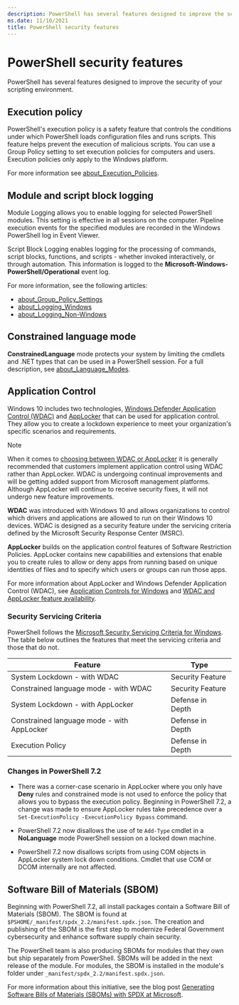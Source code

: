 ```yaml
---
description: PowerShell has several features designed to improve the security of your scripting environment.
ms.date: 11/10/2021
title: PowerShell security features
---
```

# PowerShell security features

PowerShell has several features designed to improve the security of your scripting environment.

## Execution policy

PowerShell's execution policy is a safety feature that controls the conditions under which
PowerShell loads configuration files and runs scripts. This feature helps prevent the execution of
malicious scripts. You can use a Group Policy setting to set execution policies for computers and
users. Execution policies only apply to the Windows platform.

For more information see [about_Execution_Policies][exe-policy].

## Module and script block logging

Module Logging allows you to enable logging for selected PowerShell modules. This setting is
effective in all sessions on the computer. Pipeline execution events for the specified modules
are recorded in the Windows PowerShell log in Event Viewer.

Script Block Logging enables logging for the processing of commands, script blocks,
functions, and scripts - whether invoked interactively, or through automation. This information is
logged to the **Microsoft-Windows-PowerShell/Operational** event log.

For more information, see the following articles:

- [about_Group_Policy_Settings][logging]
- [about_Logging_Windows][log-win]
- [about_Logging_Non-Windows][log-unix]

## Constrained language mode

**ConstrainedLanguage** mode protects your system by limiting the cmdlets and .NET types that can be
used in a PowerShell session. For a full description, see [about_Language_Modes][lang-modes].

## Application Control

Windows 10 includes two technologies, [Windows Defender Application Control (WDAC)][WDAC] and
[AppLocker][applocker] that can be used for application control. They allow you to create a lockdown
experience to meet your organization's specific scenarios and requirements.

> [!NOTE]
> When it comes to [choosing between WDAC or AppLocker][choosing] it is generally recommended that
> customers implement application control using WDAC rather than AppLocker. WDAC is undergoing
> continual improvements and will be getting added support from Microsoft management platforms.
> Although AppLocker will continue to receive security fixes, it will not undergo new feature
> improvements.

**WDAC** was introduced with Windows 10 and allows organizations to control which drivers and
applications are allowed to run on their Windows 10 devices. WDAC is designed as a security feature
under the servicing criteria defined by the Microsoft Security Response Center (MSRC).

**AppLocker** builds on the application control features of Software Restriction Policies.
AppLocker contains new capabilities and extensions that enable you to create rules to allow or deny
apps from running based on unique identities of files and to specify which users or groups can run
those apps.

For more information about AppLocker and Windows Defender Application Control (WDAC), see
[Application Controls for Windows][WDAC] and
[WDAC and AppLocker feature availability][availability].

### Security Servicing Criteria

PowerShell follows the [Microsoft Security Servicing Criteria for Windows][mssec].
The table below outlines the features that meet the servicing criteria and those that do not.

|                  Feature                   |       Type       |
| ------------------------------------------ | ---------------- |
| System Lockdown - with WDAC                | Security Feature |
| Constrained language mode - with WDAC      | Security Feature |
| System Lockdown - with AppLocker           | Defense in Depth |
| Constrained language mode - with AppLocker | Defense in Depth |
| Execution Policy                           | Defense in Depth |

### Changes in PowerShell 7.2

- There was a corner-case scenario in AppLocker where you only have **Deny** rules and constrained
  mode is not used to enforce the policy that allows you to bypass the execution policy. Beginning
  in PowerShell 7.2, a change was made to ensure AppLocker rules take precedence over a
  `Set-ExecutionPolicy -ExecutionPolicy Bypass` command.

- PowerShell 7.2 now disallows the use of te `Add-Type` cmdlet in a **NoLanguage** mode PowerShell
  session on a locked down machine.

- PowerShell 7.2 now disallows scripts from using COM objects in AppLocker system lock down
  conditions. Cmdlet that use COM or DCOM internally are not affected.

## Software Bill of Materials (SBOM)

Beginning with PowerShell 7.2, all install packages contain a Software Bill of Materials (SBOM). The
SBOM is found at `$PSHOME/_manifest/spdx_2.2/manifest.spdx.json`. The creation and publishing of the
SBOM is the first step to modernize Federal Government cybersecurity and enhance software supply
chain security.

The PowerShell team is also producing SBOMs for modules that they own but ship separately from
PowerShell. SBOMs will be added in the next release of the module. For modules, the SBOM is 
installed in the module's folder under
`_manifest/spdx_2.2/manifest.spdx.json`.

For more information about this initiative, see the blog post
[Generating Software Bills of Materials (SBOMs) with SPDX at Microsoft][sbomblog].

<!-- link references -->
[applocker]: /windows/security/threat-protection/windows-defender-application-control/applocker/what-is-applocker
[availability]: /windows/security/threat-protection/windows-defender-application-control/feature-availability
[choosing]: /windows/security/threat-protection/windows-defender-application-control/wdac-and-applocker-overview#choose-when-to-use-wdac-or-applocker
[exe-policy]: /powershell/module/microsoft.powershell.core/about/about_execution_policies
[lang-modes]: /powershell/module/microsoft.powershell.core/about/about_language_modes
[log-unix]: /powershell/module/microsoft.powershell.core/about/about_logging_non-windows
[log-win]: /powershell/module/microsoft.powershell.core/about/about_logging_windows
[logging]: /powershell/module/microsoft.powershell.core/about/about_group_policy_settings#turn-on-module-logging
[mssec]: https://www.microsoft.com/msrc/windows-security-servicing-criteria
[WDAC]: /windows/security/threat-protection/windows-defender-application-control/windows-defender-application-control
[sbomblog]: https://devblogs.microsoft.com/engineering-at-microsoft/generating-software-bills-of-materials-sboms-with-spdx-at-microsoft/
